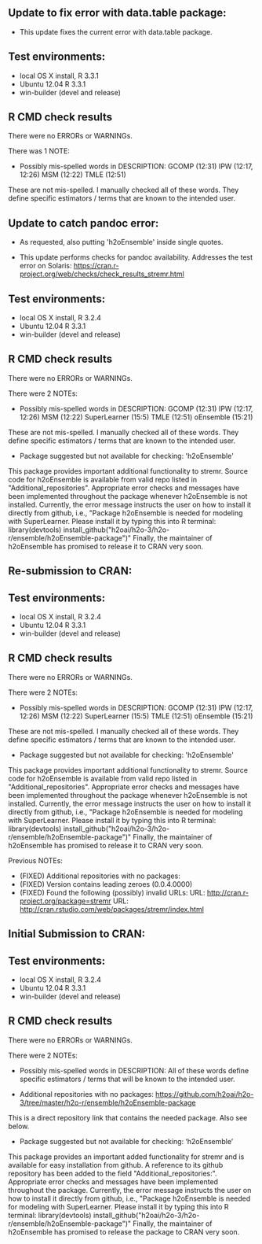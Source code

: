 ## Update to fix error with data.table package:

* This update fixes the current error with data.table package.

## Test environments:
* local OS X install, R 3.3.1
* Ubuntu 12.04 R 3.3.1
* win-builder (devel and release)

## R CMD check results
There were no ERRORs or WARNINGs. 

There was 1 NOTE:

* Possibly mis-spelled words in DESCRIPTION:
  GCOMP (12:31)
  IPW (12:17, 12:26)
  MSM (12:22)
  TMLE (12:51)

These are not mis-spelled. I manually checked all of these words. 
They define specific estimators / terms that are known to the intended user.


## Update to catch pandoc error:

* As requested, also putting 'h2oEnsemble' inside single quotes.

* This update performs checks for pandoc availability. Addresses the test error on Solaris: https://cran.r-project.org/web/checks/check_results_stremr.html

## Test environments:
* local OS X install, R 3.2.4
* Ubuntu 12.04 R 3.3.1
* win-builder (devel and release)

## R CMD check results
There were no ERRORs or WARNINGs. 

There were 2 NOTEs:

* Possibly mis-spelled words in DESCRIPTION:
  GCOMP (12:31)
  IPW (12:17, 12:26)
  MSM (12:22)
  SuperLearner (15:5)
  TMLE (12:51)
  oEnsemble (15:21)

These are not mis-spelled. I manually checked all of these words. 
They define specific estimators / terms that are known to the intended user.

* Package suggested but not available for checking: 'h2oEnsemble'

This package provides important additional functionality to stremr. Source code for h2oEnsemble is available from valid repo listed in "Additional_repositories". Appropriate error checks and messages have been implemented throughout the package whenever h2oEnsemble is not installed. Currently, the error message instructs the user on how to install it directly from github, i.e.,
"Package h2oEnsemble is needed for modeling with SuperLearner.
Please install it by typing this into R terminal:
  library(devtools)
  install_github(\"h2oai/h2o-3/h2o-r/ensemble/h2oEnsemble-package\")"
Finally, the maintainer of h2oEnsemble has promised to release it to CRAN very soon.

## Re-submission to CRAN:

## Test environments:
* local OS X install, R 3.2.4
* Ubuntu 12.04 R 3.3.1
* win-builder (devel and release)

## R CMD check results
There were no ERRORs or WARNINGs. 

There were 2 NOTEs:

* Possibly mis-spelled words in DESCRIPTION:
  GCOMP (12:31)
  IPW (12:17, 12:26)
  MSM (12:22)
  SuperLearner (15:5)
  TMLE (12:51)
  oEnsemble (15:21)

These are not mis-spelled. I manually checked all of these words. 
They define specific estimators / terms that are known to the intended user.

* Package suggested but not available for checking: 'h2oEnsemble'

This package provides important additional functionality to stremr. Source code for h2oEnsemble is available from valid repo listed in "Additional_repositories". Appropriate error checks and messages have been implemented throughout the package whenever h2oEnsemble is not installed. Currently, the error message instructs the user on how to install it directly from github, i.e.,
"Package h2oEnsemble is needed for modeling with SuperLearner.
Please install it by typing this into R terminal:
  library(devtools)
  install_github(\"h2oai/h2o-3/h2o-r/ensemble/h2oEnsemble-package\")"
Finally, the maintainer of h2oEnsemble has promised to release it to CRAN very soon.

Previous NOTEs:

* (FIXED) Additional repositories with no packages:
* (FIXED) Version contains leading zeroes (0.0.4.0000)
* (FIXED) Found the following (possibly) invalid URLs:
  URL: http://cran.r-project.org/package=stremr
  URL: http://cran.rstudio.com/web/packages/stremr/index.html


## Initial Submission to CRAN:

## Test environments:
* local OS X install, R 3.2.4
* Ubuntu 12.04 R 3.3.1
* win-builder (devel and release)

## R CMD check results
There were no ERRORs or WARNINGs. 

There were 2 NOTEs:

* Possibly mis-spelled words in DESCRIPTION:
All of these words define specific estimators / terms that will be known to the intended user.

* Additional repositories with no packages:
https://github.com/h2oai/h2o-3/tree/master/h2o-r/ensemble/h2oEnsemble-package

This is a direct repository link that contains the needed package. Also see below.

* Package suggested but not available for checking: ‘h2oEnsemble’

This package provides an important added functionality for stremr and is available for easy installation from github. A reference to its github repository has been added to the field "Additional_repositories:". Appropriate error checks and messages have been implemented throughout the package. 
Currently, the error message instructs the user on how to install it directly from github, i.e.,
"Package h2oEnsemble is needed for modeling with SuperLearner.
Please install it by typing this into R terminal:
  library(devtools)
  install_github(\"h2oai/h2o-3/h2o-r/ensemble/h2oEnsemble-package\")"
Finally, the maintainer of h2oEnsemble has promised to release the package to CRAN very soon.

